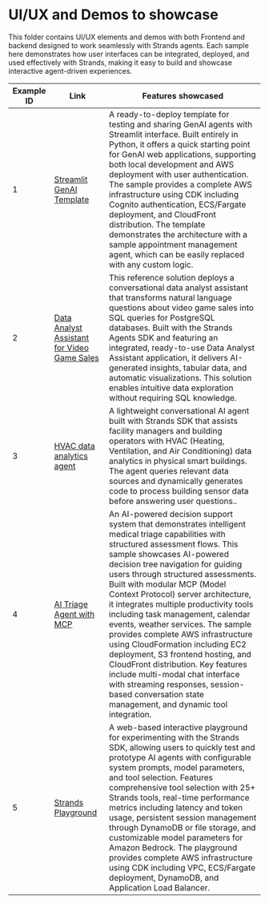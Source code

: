 # UI/UX and Demos to showcase

This folder contains UI/UX elements and demos with both Frontend and backend designed to work seamlessly with Strands agents. Each sample here demonstrates how user interfaces can be integrated, deployed, and used effectively with Strands, making it easy to build and showcase interactive agent-driven experiences.

| Example ID  | Link                                                                  | Features showcased                                                      |
|-------------|-----------------------------------------------------------------------|-------------------------------------------------------------------------|
| 1           | [Streamlit GenAI Template](./01-streamlit-template/)                | A ready-to-deploy template for testing and sharing GenAI agents with Streamlit interface. Built entirely in Python, it offers a quick starting point for GenAI web applications, supporting both local development and AWS deployment with user authentication. The sample provides a complete AWS infrastructure using CDK including Cognito authentication, ECS/Fargate deployment, and CloudFront distribution. The template demonstrates the architecture with a sample appointment management agent, which can be easily replaced with any custom logic.|
| 2           | [Data Analyst Assistant for Video Game Sales](./02-video-games-sales-assistant/)                  | This reference solution deploys a conversational data analyst assistant that transforms natural language questions about video game sales into SQL queries for PostgreSQL databases. Built with the Strands Agents SDK and featuring an integrated, ready-to-use Data Analyst Assistant application, it delivers AI-generated insights, tabular data, and automatic visualizations. This solution enables intuitive data exploration without requiring SQL knowledge.|
| 3          | [HVAC data analytics agent](./03-hvac-data-analytics-agent/)                  | A lightweight conversational AI agent built with Strands SDK that assists facility managers and building operators with HVAC (Heating, Ventilation, and Air Conditioning) data analytics in physical smart buildings. The agent queries relevant data sources and dynamically generates code to process building sensor data before answering user questions.. |
| 4          | [AI Triage Agent with MCP](./04-triage-agent/)                  | An AI-powered decision support system that demonstrates intelligent medical triage capabilities with structured assessment flows. This sample showcases AI-powered decision tree navigation for guiding users through structured assessments. Built with modular MCP (Model Context Protocol) server architecture, it integrates multiple productivity tools including task management, calendar events, weather services. The sample provides complete AWS infrastructure using CloudFormation including EC2 deployment, S3 frontend hosting, and CloudFront distribution. Key features include multi-modal chat interface with streaming responses, session-based conversation state management, and dynamic tool integration.|
| 5          | [Strands Playground](./05-strands-playground/)                  | A web-based interactive playground for experimenting with the Strands SDK, allowing users to quickly test and prototype AI agents with configurable system prompts, model parameters, and tool selection. Features comprehensive tool selection with 25+ Strands tools, real-time performance metrics including latency and token usage, persistent session management through DynamoDB or file storage, and customizable model parameters for Amazon Bedrock. The playground provides complete AWS infrastructure using CDK including VPC, ECS/Fargate deployment, DynamoDB, and Application Load Balancer.|

